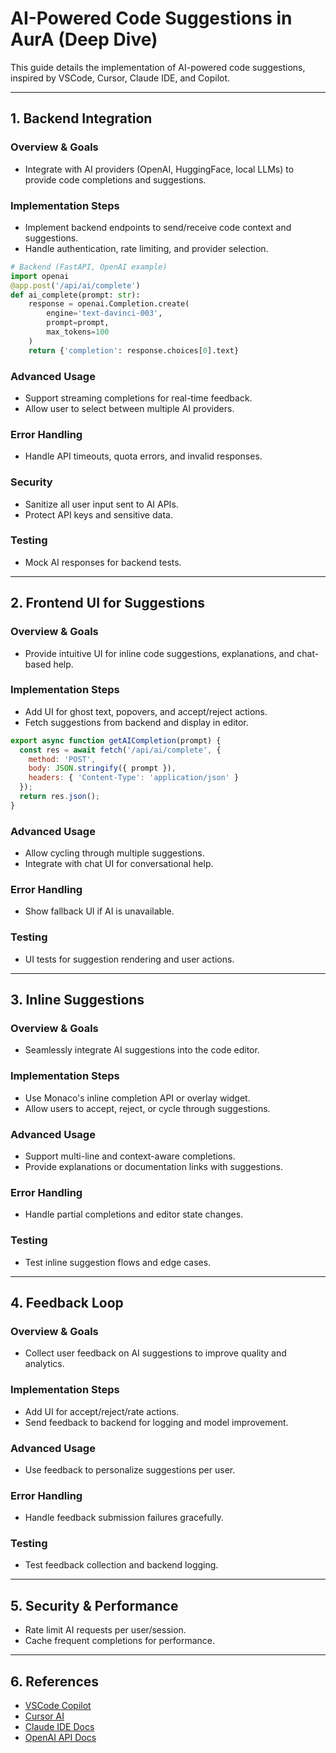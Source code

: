 # AI-Powered Code Suggestions in AurA (Deep Dive)

This guide details the implementation of AI-powered code suggestions, inspired by VSCode, Cursor, Claude IDE, and Copilot.

---

## 1. Backend Integration
### Overview & Goals
- Integrate with AI providers (OpenAI, HuggingFace, local LLMs) to provide code completions and suggestions.

### Implementation Steps
- Implement backend endpoints to send/receive code context and suggestions.
- Handle authentication, rate limiting, and provider selection.

```python
# Backend (FastAPI, OpenAI example)
import openai
@app.post('/api/ai/complete')
def ai_complete(prompt: str):
    response = openai.Completion.create(
        engine='text-davinci-003',
        prompt=prompt,
        max_tokens=100
    )
    return {'completion': response.choices[0].text}
```

### Advanced Usage
- Support streaming completions for real-time feedback.
- Allow user to select between multiple AI providers.

### Error Handling
- Handle API timeouts, quota errors, and invalid responses.

### Security
- Sanitize all user input sent to AI APIs.
- Protect API keys and sensitive data.

### Testing
- Mock AI responses for backend tests.

---

## 2. Frontend UI for Suggestions
### Overview & Goals
- Provide intuitive UI for inline code suggestions, explanations, and chat-based help.

### Implementation Steps
- Add UI for ghost text, popovers, and accept/reject actions.
- Fetch suggestions from backend and display in editor.

```js
export async function getAICompletion(prompt) {
  const res = await fetch('/api/ai/complete', {
    method: 'POST',
    body: JSON.stringify({ prompt }),
    headers: { 'Content-Type': 'application/json' }
  });
  return res.json();
}
```

### Advanced Usage
- Allow cycling through multiple suggestions.
- Integrate with chat UI for conversational help.

### Error Handling
- Show fallback UI if AI is unavailable.

### Testing
- UI tests for suggestion rendering and user actions.

---

## 3. Inline Suggestions
### Overview & Goals
- Seamlessly integrate AI suggestions into the code editor.

### Implementation Steps
- Use Monaco's inline completion API or overlay widget.
- Allow users to accept, reject, or cycle through suggestions.

### Advanced Usage
- Support multi-line and context-aware completions.
- Provide explanations or documentation links with suggestions.

### Error Handling
- Handle partial completions and editor state changes.

### Testing
- Test inline suggestion flows and edge cases.

---

## 4. Feedback Loop
### Overview & Goals
- Collect user feedback on AI suggestions to improve quality and analytics.

### Implementation Steps
- Add UI for accept/reject/rate actions.
- Send feedback to backend for logging and model improvement.

### Advanced Usage
- Use feedback to personalize suggestions per user.

### Error Handling
- Handle feedback submission failures gracefully.

### Testing
- Test feedback collection and backend logging.

---

## 5. Security & Performance
- Rate limit AI requests per user/session.
- Cache frequent completions for performance.

---

## 6. References
- [VSCode Copilot](https://github.com/github/copilot.vim)
- [Cursor AI](https://github.com/getcursor/cursor)
- [Claude IDE Docs](https://docs.anthropic.com/claude)
- [OpenAI API Docs](https://platform.openai.com/docs/api-reference/completions) 